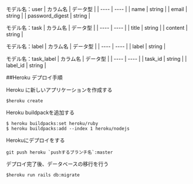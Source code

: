 モデル名：user
|  カラム名 |  データ型 |
| ---- | ---- |
| name |  string |
| email |  string |
| password_digest |  string |

モデル名：task
|  カラム名 |  データ型 |
| ---- | ---- |
| title |  string |
| content |  string |


モデル名：label
|  カラム名 |  データ型 |
| ---- | ---- |
| label |  string |

モデル名：task_label
|  カラム名 |  データ型 |
| ---- | ---- |
| task_id |  string |
| label_id |  string |


##Heroku デプロイ手順

Heroku に新しいアプリケーションを作成する

```
$heroku create
```

Heroku buildpackを追加する
```
$ heroku buildpacks:set heroku/ruby
$ heroku buildpacks:add --index 1 heroku/nodejs
```
Herokuにデプロイをする
```
git push heroku `pushするブランチ名`:master
```
デプロイ完了後、データベースの移行を行う
```
$heroku run rails db:migrate
```
